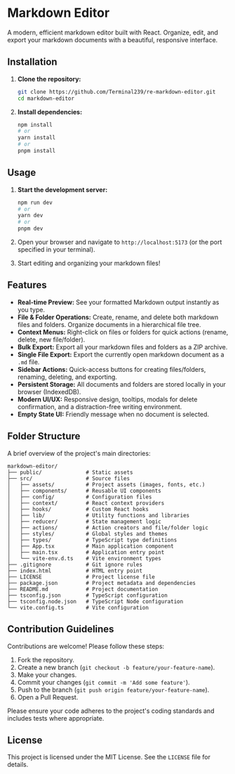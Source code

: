 # Markdown Editor

A modern, efficient markdown editor built with React. Organize, edit, and export
your markdown documents with a beautiful, responsive interface.

## Installation

1. **Clone the repository:**

   ```bash
   git clone https://github.com/Terminal239/re-markdown-editor.git
   cd markdown-editor
   ```

2. **Install dependencies:**

   ```bash
   npm install
   # or
   yarn install
   # or
   pnpm install
   ```

## Usage

1. **Start the development server:**

   ```bash
   npm run dev
   # or
   yarn dev
   # or
   pnpm dev
   ```

2. Open your browser and navigate to `http://localhost:5173` (or the port
   specified in your terminal).
3. Start editing and organizing your markdown files!

## Features

- **Real-time Preview:** See your formatted Markdown output instantly as you
  type.
- **File & Folder Operations:** Create, rename, and delete both markdown files
  and folders. Organize documents in a hierarchical file tree.
- **Context Menus:** Right-click on files or folders for quick actions (rename,
  delete, new file/folder).
- **Bulk Export:** Export all your markdown files and folders as a ZIP archive.
- **Single File Export:** Export the currently open markdown document as a `.md`
  file.
- **Sidebar Actions:** Quick-access buttons for creating files/folders,
  renaming, deleting, and exporting.
- **Persistent Storage:** All documents and folders are stored locally in your
  browser (IndexedDB).
- **Modern UI/UX:** Responsive design, tooltips, modals for delete confirmation,
  and a distraction-free writing environment.
- **Empty State UI:** Friendly message when no document is selected.

## Folder Structure

A brief overview of the project's main directories:

```plaintext
markdown-editor/
├── public/              # Static assets
├── src/                 # Source files
│   ├── assets/          # Project assets (images, fonts, etc.)
│   ├── components/      # Reusable UI components
│   ├── config/          # Configuration files
│   ├── context/         # React context providers
│   ├── hooks/           # Custom React hooks
│   ├── lib/             # Utility functions and libraries
│   ├── reducer/         # State management logic
│   ├── actions/         # Action creators and file/folder logic
│   ├── styles/          # Global styles and themes
│   ├── types/           # TypeScript type definitions
│   ├── App.tsx          # Main application component
│   ├── main.tsx         # Application entry point
│   └── vite-env.d.ts    # Vite environment types
├── .gitignore           # Git ignore rules
├── index.html           # HTML entry point
├── LICENSE              # Project license file
├── package.json         # Project metadata and dependencies
├── README.md            # Project documentation
├── tsconfig.json        # TypeScript configuration
├── tsconfig.node.json   # TypeScript Node configuration
└── vite.config.ts       # Vite configuration
```

## Contribution Guidelines

Contributions are welcome! Please follow these steps:

1. Fork the repository.
2. Create a new branch (`git checkout -b feature/your-feature-name`).
3. Make your changes.
4. Commit your changes (`git commit -m 'Add some feature'`).
5. Push to the branch (`git push origin feature/your-feature-name`).
6. Open a Pull Request.

Please ensure your code adheres to the project's coding standards and includes
tests where appropriate.

## License

This project is licensed under the MIT License. See the `LICENSE` file for
details.
